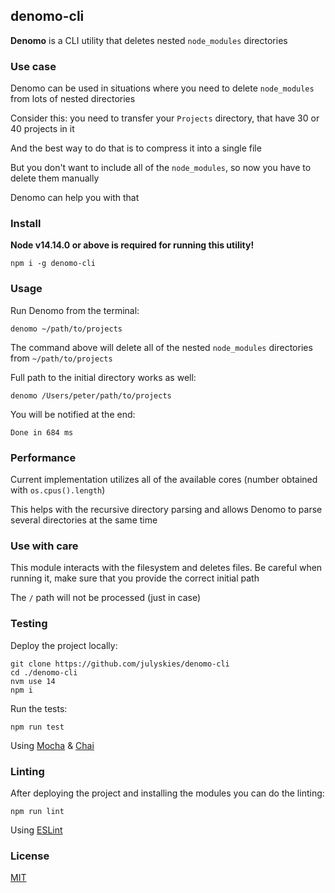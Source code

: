## denomo-cli

**Denomo** is a CLI utility that deletes nested `node_modules` directories

### Use case

Denomo can be used in situations where you need to delete `node_modules` from lots of nested directories

Consider this: you need to transfer your `Projects` directory, that have 30 or 40 projects in it

And the best way to do that is to compress it into a single file

But you don't want to include all of the `node_modules`, so now you have to delete them manually

Denomo can help you with that

### Install

**Node v14.14.0 or above is required for running this utility!** 

```shell script
npm i -g denomo-cli
```

### Usage

Run Denomo from the terminal:

```shell script
denomo ~/path/to/projects
```

The command above will delete all of the nested `node_modules` directories from `~/path/to/projects`

Full path to the initial directory works as well:

```shell script
denomo /Users/peter/path/to/projects
```

You will be notified at the end:

```text
Done in 684 ms
```

### Performance

Current implementation utilizes all of the available cores (number obtained with `os.cpus().length`)

This helps with the recursive directory parsing and allows Denomo to parse several directories at the same time

### Use with care

This module interacts with the filesystem and deletes files. Be careful when running it, make sure that you provide the correct initial path

The `/` path will not be processed (just in case)

### Testing

Deploy the project locally:

```shell script
git clone https://github.com/julyskies/denomo-cli
cd ./denomo-cli
nvm use 14
npm i
```

Run the tests:

```shell script
npm run test
```

Using [Mocha](https://mochajs.org) & [Chai](https://www.chaijs.com)

### Linting

After deploying the project and installing the modules you can do the linting:

```shell script
npm run lint
```

Using [ESLint](https://www.npmjs.com/package/eslint)

### License

[MIT](./LICENSE.md)
